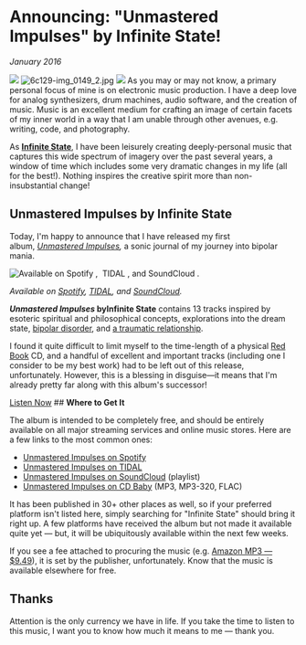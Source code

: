# Announcing: "Unmastered Impulses" by Infinite State!
*January 2016*





 ![](https://images.squarespace-cdn.com/content/v1/665498111876725f7613f1e6/1719666487441-Q3F1Z10W43EMVB8UWXV1/6e2ef-img.jpg)      ![6c129-img_0149_2.jpg](http://images.squarespace-cdn.com/content/v1/665498111876725f7613f1e6/1719666457502-JFD5ZAUZ2CFY093VJIFD/26a7a-6c129-img_0149_2.jpg)    ![](http://images.squarespace-cdn.com/content/v1/665498111876725f7613f1e6/1719666494224-1OUIN94SV3QD7XX7BUAJ/836a6-4e846-image-asset.jpeg)   As you may or may not know, a primary personal focus of mine is on electronic music production. I have a deep love for analog synthesizers, drum machines, audio software, and the creation of music. Music is an excellent medium for crafting an image of certain facets of my inner world in a way that I am unable through other avenues, e.g. writing, code, and photography.

 As [**Infinite State**](/music), I have been leisurely creating deeply\-personal music that captures this wide spectrum of imagery over the past several years, a window of time which includes some very dramatic changes in my life (all for the best!). Nothing inspires the creative spirit more than non\-insubstantial change!

 ## **Unmastered Impulses by Infinite State**

 Today, I'm happy to announce that I have released my first album, *[Unmastered Impulses](http://www.kennethreitz.org/unmastered-impulses),* a sonic journal of my journey into bipolar mania.

  ![Available on Spotify ,&nbsp; TIDAL , and SoundCloud .&nbsp;](http://images.squarespace-cdn.com/content/v1/665498111876725f7613f1e6/1719666489302-RQID2RIZ8DFI8VEB93CZ/74cd6-326ac-image-asset.jpeg)

  *Available on [Spotify](https://open.spotify.com/album/1ejOTrNLk9qTzF6uuPn6xw), [TIDAL](http://tidal.com/album/63034611), and [SoundCloud](https://soundcloud.com/infinitestate/sets/unmastered-impulses).*



   ***Unmastered Impulses* byInfinite State** contains 13 tracks inspired by esoteric spiritual and philosophical concepts, explorations into the dream state, [bipolar disorder](http://www.kennethreitz.org/essays/mentalhealtherror-an-exception-occurred), and [a traumatic relationship](http://www.kennethreitz.org/essays/purging-the-unexpected-negative-a-narcissistic-partner).

 I found it quite difficult to limit myself to the time\-length of a physical [Red Book](https://en.wikipedia.org/wiki/Compact_Disc_Digital_Audio#Standard) CD, and a handful of excellent and important tracks (including one I consider to be my best work) had to be left out of this release, unfortunately. However, this is a blessing in disguise—it means that I'm already pretty far along with this album's successor!

 [Listen Now](/unmastered-impulses) ## **Where to Get It**

 The album is intended to be completely free, and should be entirely available on all major streaming services and online music stores. Here are a few links to the most common ones:

 * [Unmastered Impulses on Spotify](https://open.spotify.com/album/1ejOTrNLk9qTzF6uuPn6xw)
* [Unmastered Impulses on TIDAL](http://tidal.com/album/63034611)
* [Unmastered Impulses on SoundCloud](https://soundcloud.com/infinitestate/sets/unmastered-impulses) (playlist)
* [Unmastered Impulses on CD Baby](http://www.cdbaby.com/cd/kennethreitz) (MP3, MP3\-320, FLAC)

 It has been published in 30\+ other places as well, so if your preferred platform isn't listed here, simply searching for "Infinite State" should bring it right up. A few platforms have received the album but not made it available quite yet — but, it will be ubiquitously available within the next few weeks. 

 If you see a fee attached to procuring the music (e.g. [Amazon MP3 — $9\.49](http://amzn.to/2ajCE3h)), it is set by the publisher, unfortunately. Know that the music is available elsewhere for free.

 ## **Thanks**

 Attention is the only currency we have in life. If you take the time to listen to this music, I want you to know how much it means to me — thank you.
